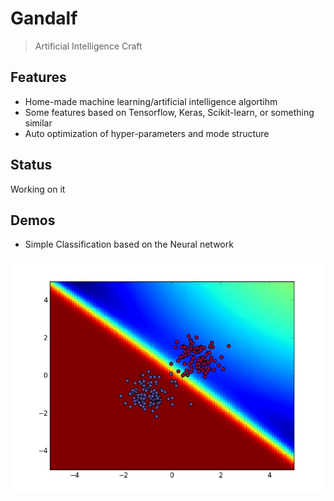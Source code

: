 # Gandalf
> Artificial Intelligence Craft

## Features
+ Home-made machine learning/artificial intelligence algortihm
+ Some features based on Tensorflow, Keras, Scikit-learn, or something similar
+ Auto optimization of hyper-parameters and mode structure

## Status
Working on it

## Demos
+ Simple Classification based on the Neural network

![](./examples/simple_classification.jpeg)
